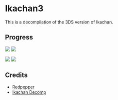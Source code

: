 # Ikachan3

This is a decompilation of the 3DS version of Ikachan.
## Progress

<img src ="https://img.shields.io/endpoint?url=https://raw.githubusercontent.com/hax0kartik/ikachan/master/Data/Code.json&style=flat-square"/> <img src ="https://img.shields.io/endpoint?url=https://raw.githubusercontent.com/hax0kartik/Ikachan/master/Data/Total.json&style=flat-square"/>

<img src ="https://img.shields.io/endpoint?url=https://raw.githubusercontent.com/hax0kartik/Ikachan/master/Data/OK.json&style=flat-square"/> <img src ="https://img.shields.io/endpoint?url=https://raw.githubusercontent.com/hax0kartik/Ikachan/master/Data/NonMatching.json&style=flat-square"/>

## Credits
- [Redpepper](https://github.com/fruityloops1/Redpepper)
- [Ikachan Decomp](https://github.com/Cuckydev/Ikachan)
